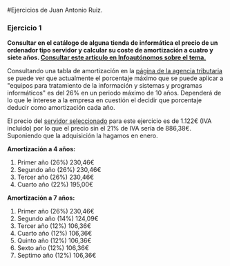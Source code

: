#Ejercicios de Juan Antonio Ruiz.
### Ejercicio 1
**Consultar en el catálogo de alguna tienda de informática el precio de un ordenador tipo servidor
y calcular su coste de amortización a cuatro y siete años. [Consultar este artículo en Infoautónomos sobre el tema.](http://www.infoautonomos.com/consultas-a-la-comunidad/988)**

Consultando una tabla de amortización en la [página de la agencia tributaria](http://www.agenciatributaria.es/AEAT.internet/Inicio_es_ES/_Segmentos_/Empresas_y_profesionales/Empresarios_individuales_y_profesionales/Rendimientos_de_actividades_economicas_en_el_IRPF/Regimenes_para_determinar_el_rendimiento_de_las_actividades_economicas/Estimacion_Directa_Simplificada.shtml) se puede ver que actualmente el porcentaje máximo que se puede aplicar a "equipos para tratamiento de la información y sistemas y programas informáticos" es del 26% en un periodo máximo de 10 años. Dependerá de lo que le interese a la empresa en cuestión el decidir que porcentaje deducir como amortización cada año.

El precio del [servidor seleccionado](http://fujitsu-shop.anima-its.com/formato-torre/257-servidor-primergy-tx140-s2.html) para este ejercicio es de 1.122€ (IVA incluido) por lo que el precio sin el 21% de IVA sería de 886,38€. Suponiendo que la adquisición la hagamos en enero.

**Amortización a 4 años:**

1. Primer año (26%) 230,46€
2. Segundo año (26%) 230,46€
3. Tercer año (26%) 230,46€
4. Cuarto año (22%) 195,00€

**Amortización a 7 años:**

1. Primer año (26%) 230,46€
2. Segundo año (14%) 124,09€
3. Tercer año (12%) 106,36€
4. Cuarto año (12%) 106,36€
5. Quinto año (12%) 106,36€
6. Sexto año (12%) 106,36€
7. Septimo año (12%) 106,36€
